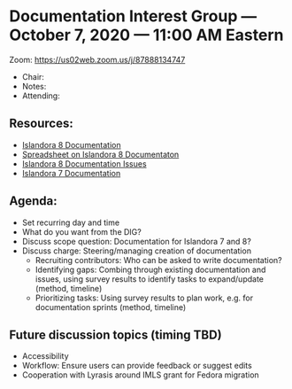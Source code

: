 # Documentation Interest Group — October 7, 2020 — 11:00 AM Eastern

Zoom:  https://us02web.zoom.us/j/87888134747

* Chair: 
* Notes: 
* Attending: 

## Resources:
* [Islandora 8 Documentation](https://islandora.github.io/documentation/)
* [Spreadsheet on Islandora 8 Documentaton](https://docs.google.com/spreadsheets/d/1E-kRw9xE60CKK0qL1-phzeVKjEZu3qBKZ9d3LH1hDEE/edit?usp=sharing)
* [Islandora 8 Documentation Issues](https://github.com/Islandora/documentation/labels/documentation)
* [Islandora 7 Documentation](https://wiki.lyrasis.org/display/ISLANDORA/Start)

## Agenda:
* Set recurring day and time
* What do you want from the DIG?
* Discuss scope question: Documentation for Islandora 7 and 8?
* Discuss charge: Steering/managing creation of documentation
    * Recruiting contributors: Who can be asked to write documentation?
    * Identifying gaps: Combing through existing documentation and issues, using survey results to identify tasks to expand/update (method, timeline)
    * Prioritizing tasks: Using survey results to plan work, e.g. for documentation sprints (method, timeline)

## Future discussion topics (timing TBD)
* Accessibility
* Workflow: Ensure users can provide feedback or suggest edits
* Cooperation with Lyrasis around IMLS grant for Fedora migration
